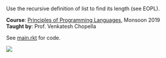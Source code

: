 Use the recursive definition of list to find its length (see EOPL).

**Course**: [Principles of Programming Languages], Monsoon 2019<br>
**Taught by**: Prof. Venkatesh Chopella

See [main.rkt] for code.

![](https://ga-beacon.deno.dev/G-G1E8HNDZYY:v51jklKGTLmC3LAZ4rJbIQ/github.com/moocf/list-length.racket)

[Principles of Programming Languages]: https://github.com/iiithf/principles-of-programming-languages
[main.rkt]: main.rkt
